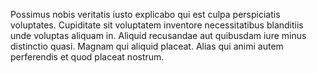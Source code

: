 Possimus nobis veritatis iusto explicabo qui est culpa perspiciatis voluptates. Cupiditate sit voluptatem inventore necessitatibus blanditiis unde voluptas aliquam in. Aliquid recusandae aut quibusdam iure minus distinctio quasi. Magnam qui aliquid placeat. Alias qui animi autem perferendis et quod placeat nostrum.
